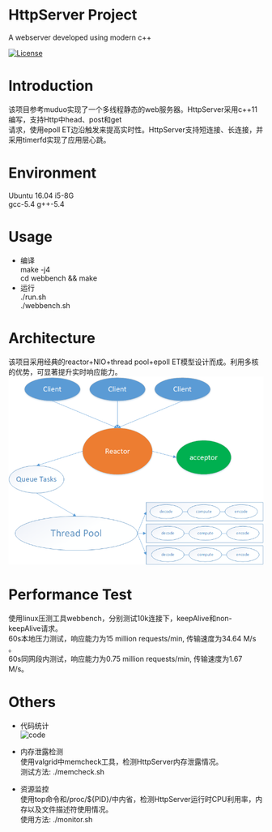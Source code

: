 HttpServer Project
==========
A webserver developed using modern c++<br>

[![License](https://img.shields.io/badge/license-MIT-blue.svg)](LICENSE)

# Introduction
该项目参考muduo实现了一个多线程静态的web服务器。HttpServer采用c++11编写，支持Http中head、post和get<br>
请求，使用epoll ET边沿触发来提高实时性。HttpServer支持短连接、长连接，并采用timerfd实现了应用层心跳。<br>

# Environment
Ubuntu 16.04 i5-8G<br>
gcc-5.4 g++-5.4<br>

# Usage
* 编译<br>
    make -j4<br>
    cd webbench && make<br>
* 运行<br>
    ./run.sh<br>
    ./webbench.sh
    
# Architecture
该项目采用经典的reactor+NIO+thread pool+epoll ET模型设计而成。利用多核的优势，可显著提升实时响应能力。<br>
![architecture](pic/1.png)

# Performance Test
使用linux压测工具webbench，分别测试10k连接下，keepAlive和non-keepAlive请求。<br>
60s本地压力测试，响应能力为15 million requests/min, 传输速度为34.64 M/s 。<br>
60s同网段内测试，响应能力为0.75 million requests/min, 传输速度为1.67 M/s。<br>

# Others
* 代码统计<br>
![code](pic/code.png)

* 内存泄露检测<br>
使用valgrid中memcheck工具，检测HttpServer内存泄露情况。<br>
测试方法: ./memcheck.sh<br>

* 资源监控<br>
使用top命令和/proc/${PID}/中内省，检测HttpServer运行时CPU利用率，内存以及文件描述符使用情况。<br>
使用方法: ./monitor.sh<br>
  
